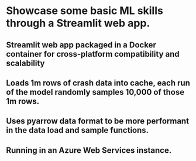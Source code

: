 # Showcase some basic ML skills through a Streamlit web app.
## Streamlit web app packaged in a Docker container for cross-platform compatibility and scalability
## Loads 1m rows of crash data into cache, each run of the model randomly samples 10,000 of those 1m rows.
## Uses pyarrow data format to be more performant in the data load and sample functions.
## Running in an Azure Web Services instance.

